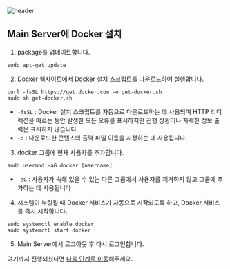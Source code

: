![header](https://capsule-render.vercel.app/api?type=waving&color=auto&height=300&section=header&text=Install Docker to main&fontSize=70)

## Main Server에 Docker 설치

1. package를 업데이트합니다.

```
sudo apt-get update
```

2. Docker 웹사이트에서 Docker 설치 스크립트를 다운로드하여 실행합니다.

```
curl -fsSL https://get.docker.com -o get-docker.sh
sudo sh get-docker.sh
```

- `-fsSL` : Docker 설치 스크립트를 자동으로 다운로드하는 데 사용되며 HTTP 리디렉션을 따르는 동안 발생한 모든 오류를 표시하지만 진행 상황이나 자세한 정보 출력은 표시하지 않습니다.
- `-o` : 다운로드한 콘텐츠의 출력 파일 이름을 지정하는 데 사용됩니다.

3. docker 그룹에 현재 사용자를 추가합니다.

```
sudo usermod -aG docker [username]
```

- `-aG` : 사용자가 속해 있을 수 있는 다른 그룹에서 사용자를 제거하지 않고 그룹에 추가하는 데 사용됩니다

4. 시스템이 부팅될 때 Docker 서비스가 자동으로 시작되도록 하고, Docker 서비스를 즉시 시작합니다.

```
sudo systemctl enable docker
sudo systemctl start docker
```

5. Main Server에서 로그아웃 후 다시 로그인합니다.

여기까지 진행되셨다면 [다음 단계로 이동](https://lab.ssafy.com/s08-s-project/S08P21S003/-/blob/develop/porting-manual/3_install_jenkins.md)해주세요.
